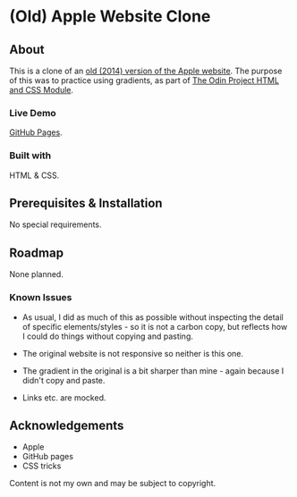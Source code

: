 # (Old) Apple Website Clone

## About

This is a clone of an [old (2014) version of the Apple website](https://web.archive.org/web/20140301004610/http://www.apple.com/). The purpose of this was to practice using gradients, as part of [The Odin Project HTML and CSS Module](https://www.theodinproject.com/paths/full-stack-javascript/courses/html-and-css/lessons/building-with-backgrounds-and-gradients).

### Live Demo

[GitHub Pages](https://kath-ldn.github.io/apple-clone/).

### Built with

HTML & CSS.

## Prerequisites & Installation

No special requirements.

## Roadmap

None planned.

### Known Issues

* As usual, I did as much of this as possible without inspecting the detail of specific elements/styles - so it is not a carbon copy, but reflects how I could do things without copying and pasting.

* The original website is not responsive so neither is this one.

* The gradient in the original is a bit sharper than mine - again because I didn't copy and paste.

* Links etc. are mocked.

## Acknowledgements

* Apple
* GitHub pages
* CSS tricks

Content is not my own and may be subject to copyright.